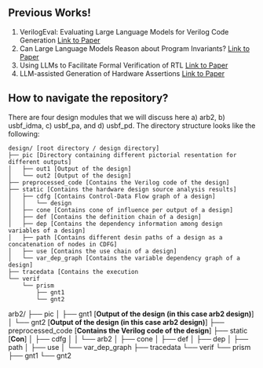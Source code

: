 ## Previous Works!

 1. VerilogEval: Evaluating Large Language Models for Verilog Code Generation [Link to Paper](https://arxiv.org/pdf/2309.07544.pdf)
 2. Can Large Language Models Reason about Program Invariants? [Link to Paper](https://openreview.net/pdf?id=mXv2aVqUGG)
 3. Using LLMs to Facilitate Formal Verification of RTL [Link to Paper](https://browse.arxiv.org/pdf/2309.09437.pdf)
 4. LLM-assisted Generation of Hardware Assertions [Link to Paper](https://arxiv.org/pdf/2306.14027.pdf)

## How to navigate the repository?
There are four design modules that we will discuss here a) arb2, b) usbf_idma, c) usbf_pa, and d) usbf_pd.
The directory structure looks like the following:

    design/ [root directory / design directory]
    ├── pic [Directory containing different pictorial resentation for different outputs]
    │   ├── out1 [Output of the design]
    │   └── out2 [Output of the design]
    ├── preprocessed_code [Contains the Verilog code of the design]
    ├── static [Contains the hardware design source analysis results]
    │   ├── cdfg [Contains Control-Data Flow graph of a design]
    │   │   └── design
    │   ├── cone [Contains cone of influence per output of a design]
    │   ├── def [Contains the definition chain of a design]
    │   ├── dep [Contains the dependency information among design variables of a design]
    │   ├── path [Contains different desin paths of a design as a concatenation of nodes in CDFG]
    │   ├── use [Contains the use chain of a design]
    │   └── var_dep_graph [Contains the variable dependency graph of a design]
    ├── tracedata [Contains the execution 
    └── verif
        └── prism
            ├── gnt1
            └── gnt2


arb2/ 
├── pic 
│   ├── gnt1 [**Output of the design (in this case arb2 design)**]
│   └── gnt2 [**Output of the design (in this case arb2 design)**]
├── preprocessed_code [**Contains the Verilog code of the design**]
├── static [**Con**]
│   ├── cdfg
│   │   └── arb2
│   ├── cone
│   ├── def
│   ├── dep
│   ├── path
│   ├── use
│   └── var_dep_graph
├── tracedata
└── verif
    └── prism
        ├── gnt1
        └── gnt2

<!--stackedit_data:
eyJoaXN0b3J5IjpbLTM3NzY3NTUyMiwxODQ1NjIyNTU0XX0=
-->